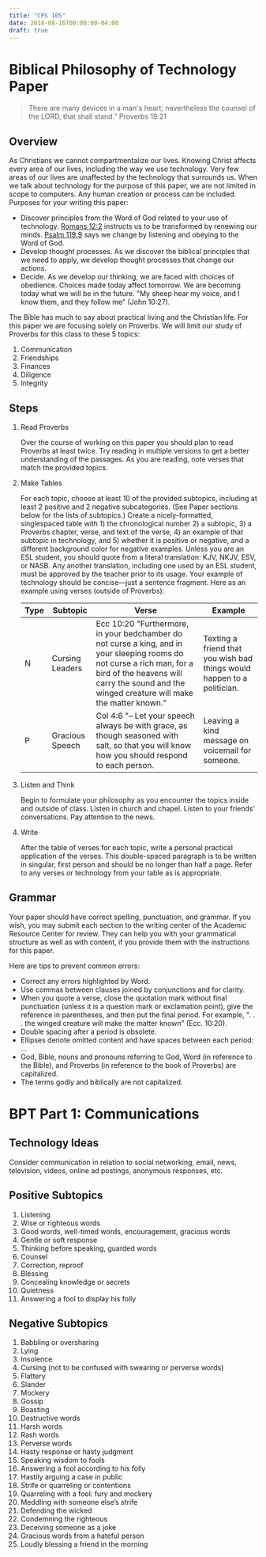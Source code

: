 ```yaml
---
title: "CPS 105"
date: 2018-08-16T00:00:00-04:00
draft: true
---
```


# Biblical Philosophy of Technology Paper

> There are many devices in a man's heart; nevertheless the counsel of the LORD, that shall stand.”
> Proverbs 19:21

## Overview

As Christians we cannot compartmentalize our lives. Knowing Christ affects every area of our lives, including the way we use technology. Very few areas of our lives are unaffected by the technology that surrounds us. When we talk about technology for the purpose of this paper, we are not limited in scope
to computers. Any human creation or process can be included.
Purposes for your writing this paper:

- Discover principles from the Word of God related to your use of technology. [Romans 12:2](https://www.biblegateway.com/passage/?search=Romans+12%3A2&version=KJV) instructs us to be transformed by renewing our minds. [Psalm 119:9](https://www.biblegateway.com/passage/?search=Psalm+119%3A9&version=KJV) says we change by listening and obeying to the Word of God.
- Develop thought processes. As we discover the biblical principles that we need to apply, we develop thought processes
that change our actions.
- Decide. As we develop our thinking, we are faced with choices of obedience. Choices made today affect tomorrow. We are becoming today what we will be in the future. "My sheep hear my
voice, and I know them, and they follow me" (John 10:27).

The Bible has much to say about practical living and the Christian life. For this paper we are focusing
solely on Proverbs. We will limit our study of Proverbs for this class to these 5 topics:

1. Communication
1. Friendships
1. Finances
1. Diligence
1. Integrity

## Steps

1. Read Proverbs

    Over the course of working on this paper you should plan to read Proverbs at least twice. Try reading in multiple versions to get a better understanding of the passages. As you are reading, note verses that match the provided topics.

1. Make Tables

    For each topic, choose at least 10 of the provided subtopics, including at least 2 positive and 2 negative subcategories. (See Paper sections below for the lists of subtopics.) Create a nicely-formatted, singlespaced table with 1) the chronological number 2) a subtopic, 3) a Proverbs chapter, verse, and text of the verse, 4) an example of that subtopic in technology, and 5) whether it is positive or negative, and a different background color for negative examples. Unless you are an ESL student, you should quote from a literal translation: KJV, NKJV, ESV, or NASB. Any another translation, including one used by an ESL student, must be approved by the teacher prior to its usage. Your example of technology should be concise—just a sentence fragment. Here as an example using verses (outside of Proverbs):

    | Type | Subtopic | Verse | Example |
    | --- | --- | --- | --- |
    | N | Cursing Leaders | Ecc 10:20 "Furthermore, in your bedchamber do not curse a king, and in your sleeping rooms do not curse a rich man, for a bird of the heavens will carry the sound and the winged creature will make the matter known." | Texting a friend that you wish bad things would happen to a politician. |
    | P | Gracious Speech | Col 4:6 "– Let your speech always be with grace, as though seasoned with salt, so that you will know how you should respond to each person. | Leaving a kind message on voicemail for someone. |

1. Listen and Think

    Begin to formulate your philosophy as you encounter the topics inside and outside of class. Listen in church and chapel. Listen to your friends’ conversations. Pay attention to the news.

1. Write

    After the table of verses for each topic, write a personal practical application of the verses. This double-spaced paragraph is to be written in singular, first person and should be no longer than half a page. Refer to any verses or technology from your table as is appropriate.

## Grammar

Your paper should have correct spelling, punctuation, and grammar. If you wish, you may submit each section to the writing center of the Academic Resource Center for review. They can help you with your grammatical structure as well as with content, if you provide them with the instructions for this paper.

Here are tips to prevent common errors:

- Correct any errors highlighted by Word.
- Use commas between clauses joined by conjunctions and for clarity.
- When you quote a verse, close the quotation mark without final punctuation (unless it is a question mark or exclamation point), give the reference in parentheses, and then put the final period. For example, ". . . the winged creature will make the matter known" (Ecc. 10:20).
- Double spacing after a period is obsolete.
- Ellipses denote omitted content and have spaces between each period: ...
- God, Bible, nouns and pronouns referring to God, Word (in reference to the Bible), and Proverbs (in reference to the book of Proverbs) are capitalized.
- The terms godly and biblically are not capitalized.

# BPT Part 1: Communications

## Technology Ideas

Consider communication in relation to social networking, email, news, television, videos, online ad postings, anonymous responses, etc.

## Positive Subtopics

1. Listening
1. Wise or righteous words
1. Good words, well-timed words, encouragement, gracious words
1. Gentle or soft response
1. Thinking before speaking, guarded words
1. Counsel
1. Correction, reproof
1. Blessing
1. Concealing knowledge or secrets
1. Quietness
1. Answering a fool to display his folly

## Negative Subtopics

1. Babbling or oversharing
1. Lying
1. Insolence
1. Cursing (not to be confused with swearing or perverse words)
1. Flattery
1. Slander
1. Mockery
1. Gossip
1. Boasting
1. Destructive words
1. Harsh words
1. Rash words
1. Perverse words
1. Hasty response or hasty judgment
1. Speaking wisdom to fools
1. Answering a fool according to his folly
1. Hastily arguing a case in public
1. Strife or quarreling or contentions
1. Quarreling with a fool: fury and mockery
1. Meddling with someone else’s strife
1. Defending the wicked
1. Condemning the righteous
1. Deceiving someone as a joke
1. Gracious words from a hateful person
1. Loudly blessing a friend in the morning